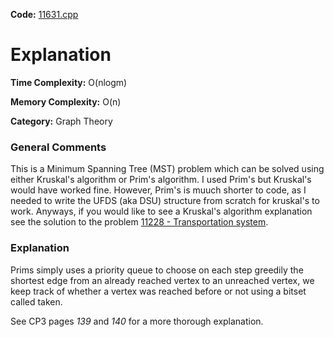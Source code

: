 **Code:** [11631.cpp](./11631.cpp)

# Explanation

**Time Complexity:** O(nlogm)

**Memory Complexity:** O(n)

**Category:** Graph Theory

### General Comments

This is a Minimum Spanning Tree (MST) problem which can be solved using either Kruskal's algorithm or Prim's algorithm. I used Prim's but Kruskal's would have worked fine. However, Prim's is muuch shorter to code, as I needed to write the UFDS (aka DSU) structure from scratch for kruskal's to work. Anyways, if you would like to see a Kruskal's algorithm explanation see the solution to the problem [11228 - Transportation system](../11228_Transportation_system).

### Explanation

Prims simply uses a priority queue to choose on each step greedily the shortest edge from an already reached vertex to an unreached vertex, we keep track of whether a vertex was reached before or not using a bitset called taken.

See CP3 pages *139* and *140* for a more thorough explanation.
